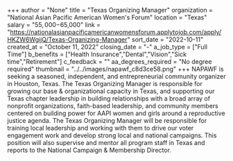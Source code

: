 +++
author = "None"
title = "Texas Organizing Manager"
organization = "National Asian Pacific American Women's Forum"
location = "Texas"
salary = "$55,000-$65,000"
link = "https://nationalasianpacificamericanwomensforum.applytojob.com/apply/HKZW6WgijQ/Texas-Organizing-Manager"
sort_date = "2022-10-11"
created_at = "October 11, 2022"
closing_date = "-"
a_job_type = ["Full Time"]
b_benefits = ["Health Insurance","Dental","Vision","Sick time","Retirement"]
c_feedback = ""
aa_degrees_required = "No degree required"
thumbnail = "../../images/napawf_c8d3ce58.png"
+++
NAPAWF is seeking a seasoned, independent, and entrepreneurial community organizer in Houston, Texas. The Texas Organizing Manager is responsible for growing our base & organizational capacity in Texas, and supporting our Texas chapter leadership in building relationships with a broad array of nonprofit organizations, faith-based leadership, and community members centered on building power for AAPI women and girls around a reproductive justice agenda. The Texas Organizing Manager will be responsible for training local leadership and working with them to drive our voter engagement work and develop strong local and national campaigns. This position will also supervise and mentor all program staff in Texas and reports to the National Campaign & Membership Director.